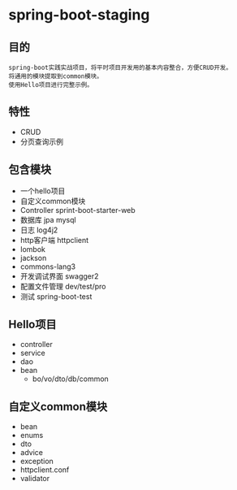 # spring-boot-staging

## 目的
```text
spring-boot实践实战项目，将平时项目开发用的基本内容整合，方便CRUD开发。
将通用的模块提取到common模块。
使用Hello项目进行完整示例。
```

## 特性
- CRUD
- 分页查询示例

## 包含模块

- 一个hello项目
- 自定义common模块
- Controller sprint-boot-starter-web
- 数据库 jpa mysql
- 日志 log4j2
- http客户端 httpclient
- lombok
- jackson
- commons-lang3
- 开发调试界面 swagger2
- 配置文件管理 dev/test/pro
- 测试 spring-boot-test

## Hello项目
- controller
- service
- dao
- bean
    - bo/vo/dto/db/common

## 自定义common模块
- bean
- enums
- dto
- advice
- exception
- httpclient.conf
- validator
